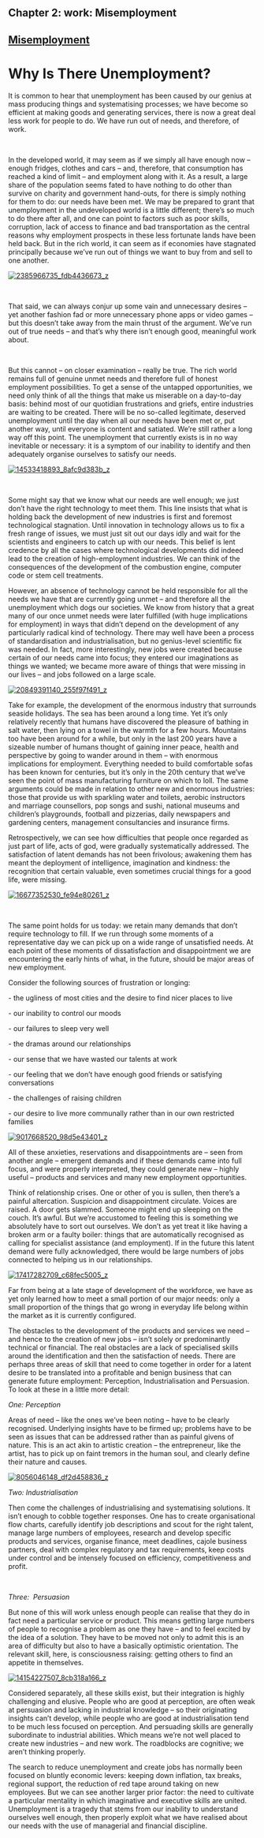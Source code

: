 Chapter  2: work: Misemployment
------------------------------

[Misemployment](../category/work/misemployment/index.html)
----------------------------------------------------------

Why Is There Unemployment?
==========================

It is common to hear that unemployment has been caused by our genius at mass producing things and systematising processes; we have become so efficient at making goods and generating services, there is now a great deal less work for people to do. We have run out of needs, and therefore, of work.

 

<span style="font-weight: 400;">In the developed world, it may seem as if we simply all have enough now – enough fridges, clothes and cars – and, therefore, that consumption has reached a kind of limit – and employment along with it. As a result, a large share of the population seems fated to have nothing to do other than survive on charity and government hand-outs, for there is simply nothing for them to do: our needs have been met. We may be prepared to grant that unemployment in the undeveloped world is a little different; there’s so much to do there after all, and one can point to factors such as poor skills, corruption, lack of access to finance and bad transportation as the central reasons why employment prospects in these less fortunate lands have been held back. But in the rich world, it can seem as if economies have stagnated principally because we’ve run out of things we want to buy from and sell to one another.</span>

[![2385966735\_fdb4436673\_z](http://i2.wp.com/www.thebookoflife.org/wp-content/uploads/2015/10/2385966735_fdb4436673_z.jpg?resize=635%2C423)](http://i1.wp.com/www.thebookoflife.org/wp-content/uploads/2015/10/2385966735_fdb4436673_z.jpg)

 

<span style="font-weight: 400;">That said, we can always conjur up some vain and unnecessary desires – yet another fashion fad or more unnecessary phone apps or video games – but this doesn’t take away from the main thrust of the argument. We’ve run out of true needs – and that’s why there isn’t enough good, meaningful work about.</span>

 

<span style="font-weight: 400;">But this cannot – on closer examination – really be true. The rich world remains full of genuine unmet needs and therefore full of honest employment possibilities. To get a sense of the untapped opportunities, we need only think of all the things that make us miserable on a day-to-day basis: behind most of our quotidian frustrations and griefs, entire industries are waiting to be created. There will be no so-called legitimate, deserved unemployment until the day when all our needs have been met or, put another way, until everyone is content and satiated. We’re still rather a long way off this point. The unemployment that currently exists is in no way inevitable or necessary: it is a symptom of our inability to identify and then adequately organise ourselves to satisfy our needs.</span>

[![14533418893\_8afc9d383b\_z](http://i2.wp.com/www.thebookoflife.org/wp-content/uploads/2015/10/14533418893_8afc9d383b_z.jpg?resize=635%2C400)](http://i2.wp.com/www.thebookoflife.org/wp-content/uploads/2015/10/14533418893_8afc9d383b_z.jpg)

 

<span style="font-weight: 400;">Some might say that we know what our needs are well enough; we just don’t have the right technology to meet them. This line insists that what is holding back the development of new industries is first and foremost technological stagnation. Until innovation in technology allows us to fix a fresh range of issues, we must just sit out our days idly and wait for the scientists and engineers to catch up with our needs. This belief is lent credence by all the cases where technological developments did indeed lead to the creation of high-employment industries. We can think of the consequences of the development of the combustion engine, computer code or stem cell treatments.</span>

<span style="font-weight: 400;">However, an absence of technology cannot be held responsible for all the needs we have that are currently going unmet – and therefore all the unemployment which dogs our societies. We know from history that a great many of our once unmet needs were later fulfilled (with huge implications for employment) in ways that didn’t depend on the development of any particularly radical kind of technology. There may well have been a process of standardisation and industrialisation, but no genius-level scientific fix was needed. In fact, more interestingly, new jobs were created because certain of our needs came into focus; they entered our imaginations as things we wanted; we became more aware of things that were missing in our lives – and jobs followed on a large scale.</span>

[![20849391140\_255f97f491\_z](http://i0.wp.com/www.thebookoflife.org/wp-content/uploads/2015/10/20849391140_255f97f491_z.jpg?resize=635%2C476)](http://i0.wp.com/www.thebookoflife.org/wp-content/uploads/2015/10/20849391140_255f97f491_z.jpg)

<span style="font-weight: 400;">Take for example, the development of the enormous industry that surrounds seaside holidays. The sea has been around a long time. Yet it’s only relatively recently that humans have discovered the pleasure of bathing in salt water, then lying on a towel in the warmth for a few hours. Mountains too have been around for a while, but only in the last 200 years have a sizeable number of humans thought of gaining inner peace, health and perspective by going to wander around in them – with enormous implications for employment. Everything needed to build comfortable sofas has been known for centuries, but it’s only in the 20th century that we’ve seen the point of mass manufacturing furniture on which to loll. The same arguments could be made in relation to other new and enormous industries: those that provide us with sparkling water and toilets, aerobic instructors and marriage counsellors, pop songs and sushi, national museums and children’s playgrounds, football and pizzerias, daily newspapers and gardening centers, management consultancies and insurance firms.</span>

<span style="font-weight: 400;">Retrospectively, we can see how difficulties that people once regarded as just part of life, acts of god, were gradually systematically addressed. The satisfaction of latent demands has not been frivolous; awakening them has meant the deployment of intelligence, imagination and kindness: the recognition that certain valuable, even sometimes crucial things for a good life, were missing.</span>

[![16677352530\_fe94e80261\_z](http://i0.wp.com/www.thebookoflife.org/wp-content/uploads/2015/10/16677352530_fe94e80261_z.jpg?resize=635%2C423)](http://i0.wp.com/www.thebookoflife.org/wp-content/uploads/2015/10/16677352530_fe94e80261_z.jpg)

 

The same point holds for us today: we retain many demands that don’t require technology to fill. If we run through some moments of a representative day we can pick up on a wide range of unsatisfied needs. At each point of these moments of dissatisfaction and disappointment we are encountering the early hints of what, in the future, should be major areas of new employment.

<span style="font-weight: 400;">Consider the following sources of frustration or longing:</span>

<span style="font-weight: 400;">- the ugliness of most cities and the desire to find nicer places to live</span>

<span style="font-weight: 400;">- our inability to control our moods</span>

<span style="font-weight: 400;">- our failures to sleep very well</span>

<span style="font-weight: 400;">- the dramas around our relationships</span>

<span style="font-weight: 400;">- our sense that we have wasted our talents at work</span>

<span style="font-weight: 400;">- our feeling that we don’t have enough good friends or satisfying conversations</span>

<span style="font-weight: 400;">- the challenges of raising children</span>

<span style="font-weight: 400;">- our desire to live more communally rather than in our own restricted families</span>

[![9017668520\_98d5e43401\_z](http://i2.wp.com/www.thebookoflife.org/wp-content/uploads/2015/10/9017668520_98d5e43401_z.jpg?resize=635%2C424)](http://i0.wp.com/www.thebookoflife.org/wp-content/uploads/2015/10/9017668520_98d5e43401_z.jpg)

<span style="font-weight: 400;">All of these anxieties, reservations and disappointments are – seen from another angle – emergent demands and if these demands came into full focus, and were properly interpreted, they could generate new – highly useful – products and services and many new employment opportunities.</span>

<span style="font-weight: 400;">Think of relationship crises. One or other of you is sullen, then there’s a painful altercation. Suspicion and disappointment circulate. Voices are raised. A door gets slammed. Someone might end up sleeping on the couch. It’s awful. But we’re accustomed to feeling this is something we absolutely have to sort out ourselves. We don’t as yet treat it like having a broken arm or a faulty boiler: things that are automatically recognised as calling for specialist assistance (and employment). If in the future this latent demand were fully acknowledged, there would be large numbers of jobs connected to helping us in our relationships.</span>

[![17417282709\_c68fec5005\_z](http://i2.wp.com/www.thebookoflife.org/wp-content/uploads/2015/10/17417282709_c68fec5005_z.jpg?resize=635%2C423)](http://i2.wp.com/www.thebookoflife.org/wp-content/uploads/2015/10/17417282709_c68fec5005_z.jpg)

<span style="font-weight: 400;">Far from being at a late stage of development of the workforce, we have as yet only learned how to meet a small portion of our major needs: only a small proportion of the things that go wrong in everyday life belong within the market as it is currently configured.</span>

<span style="font-weight: 400;">The obstacles to the development of the products and services we need – and hence to the creation of new jobs – isn’t solely or predominantly technical or financial. The real obstacles are a lack of specialised skills around the identification and then the satisfaction of needs. There are perhaps three areas of skill that need to come together in order for a latent desire to be translated into a profitable and benign business that can generate future employment: Perception, Industrialisation and Persuasion. To look at these in a little more detail:  </span>

*<span style="font-weight: 400;">One: Perception </span>*

<span style="font-weight: 400;">Areas of need – like the ones we’ve been noting – have to be clearly recognised. Underlying insights have to be firmed up; problems have to be seen as issues that can be addressed rather than as painful givens of nature. This is an act akin to artistic creation – the entrepreneur, like the artist, has to pick up on faint tremors in the human soul, and clearly define their nature and causes.</span>

[![8056046148\_df2d458836\_z](http://i0.wp.com/www.thebookoflife.org/wp-content/uploads/2015/10/8056046148_df2d458836_z.jpg?resize=635%2C425)](http://i2.wp.com/www.thebookoflife.org/wp-content/uploads/2015/10/8056046148_df2d458836_z.jpg)

*<span style="font-weight: 400;">Two: Industrialisation</span>*

<span style="font-weight: 400;">Then come the challenges of industrialising and systematising solutions. It isn’t enough to cobble together responses. One has to create organisational flow charts, carefully identify job descriptions and scout for the right talent, manage large numbers of employees, research and develop specific products and services, organise finance, meet deadlines, cajole business partners, deal with complex regulatory and tax requirements, keep costs under control and be intensely focused on efficiency, competitiveness and profit.</span>

 

*<span style="font-weight: 400;">Three:  Persuasion</span>*

<span style="font-weight: 400;">But none of this will work unless enough people can realise that they do in fact need a particular service or product. This means getting large numbers of people to recognise a problem as one they have – and to feel excited by the idea of a solution. They have to be moved not only to admit this is an area of difficulty but also to have a basically optimistic orientation. The relevant skill, here, is consciousness raising: getting others to find an appetite in themselves.</span>

[![14154227507\_8cb318a166\_z](http://i1.wp.com/www.thebookoflife.org/wp-content/uploads/2015/10/14154227507_8cb318a166_z.jpg?resize=635%2C425)](http://i0.wp.com/www.thebookoflife.org/wp-content/uploads/2015/10/14154227507_8cb318a166_z.jpg)

<span style="font-weight: 400;">Considered separately, all these skills exist, but their integration is highly challenging and elusive. People who are good at perception, are often weak at persuasion and lacking in industrial knowledge – so their originating insights can’t develop, while people who are good at industrialisation tend to be much less focused on perception. And persuading skills are generally subordinate to industrial abilities. Which means we’re not well placed to create new industries – and new work. The roadblocks are cognitive; we aren’t thinking properly.</span>

<span style="font-weight: 400;">The search to reduce unemployment and create jobs has normally been focused on bluntly economic levers: keeping down inflation, tax breaks, regional support, the reduction of red tape around taking on new employees. But we can see another larger prior factor: the need to cultivate a particular mentality in which imaginative and executive skills are united. Unemployment is a tragedy that stems from our inability to understand ourselves well enough, then properly exploit what we have realised about our needs with the use of managerial and financial discipline.</span>

